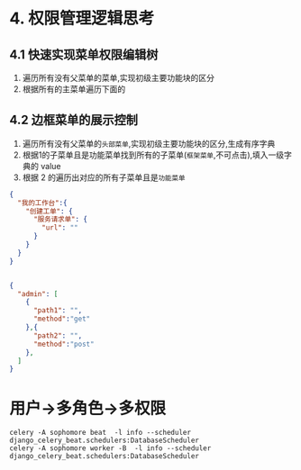 


# 4. 权限管理逻辑思考

## 4.1 快速实现菜单权限编辑树
1. 遍历所有没有父菜单的菜单,实现初级主要功能块的区分
2. 根据所有的主菜单遍历下面的

## 4.2 边框菜单的展示控制
1. 遍历所有没有父菜单的`头部菜单`,实现初级主要功能块的区分,生成有序字典
2. 根据1的子菜单且是功能菜单找到所有的子菜单(`框架菜单`,不可点击),填入一级字典的 value
3. 根据 2 的遍历出对应的所有子菜单且是`功能菜单`

```json
{
  "我的工作台":{
    "创建工单": {
      "服务请求单": {
        "url": ""
      }
    }
  } 
}
```


```json

{
  "admin": [
    {
      "path1": "",
      "method":"get"
    },{
      "path2": "",
      "method":"post"
    },
  ]
}
```


# 用户->多角色->多权限

```
celery -A sophomore beat  -l info --scheduler django_celery_beat.schedulers:DatabaseScheduler
celery -A sophomore worker -B  -l info --scheduler django_celery_beat.schedulers:DatabaseScheduler
```